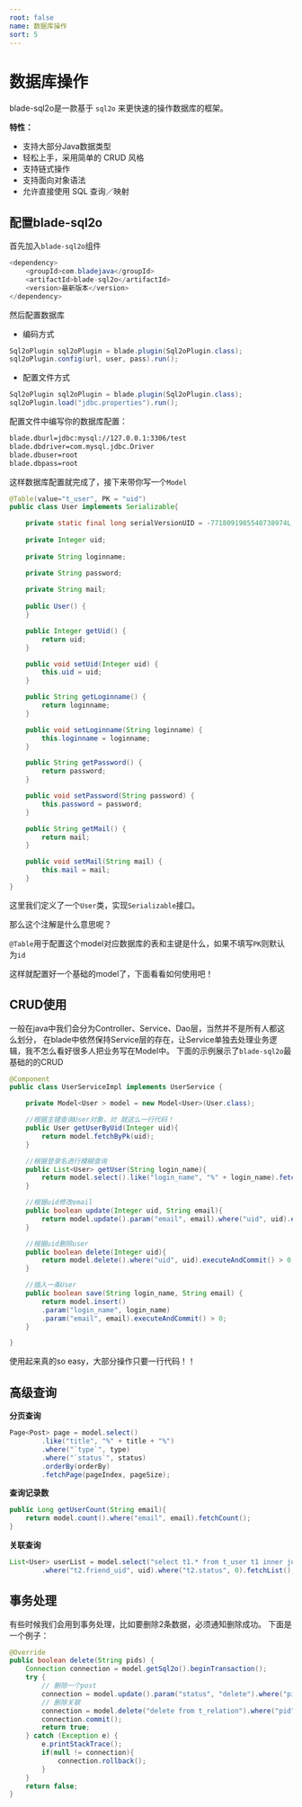```yaml
---
root: false
name: 数据库操作
sort: 5
---
```


# 数据库操作

blade-sql2o是一款基于 `sql2o` 来更快速的操作数据库的框架。

**特性：**

+ 支持大部分Java数据类型
+ 轻松上手，采用简单的 CRUD 风格
+ 支持链式操作
+ 支持面向对象语法
+ 允许直接使用 SQL 查询／映射

## 配置blade-sql2o

首先加入`blade-sql2o`组件

```java
<dependency>
	<groupId>com.bladejava</groupId>
	<artifactId>blade-sql2o</artifactId>
	<version>最新版本</version>
</dependency>
```

然后配置数据库

+ 编码方式

```java
Sql2oPlugin sql2oPlugin = blade.plugin(Sql2oPlugin.class);
sql2oPlugin.config(url, user, pass).run();
```

+ 配置文件方式

```java
Sql2oPlugin sql2oPlugin = blade.plugin(Sql2oPlugin.class);
sql2oPlugin.load("jdbc.properties").run();
```

配置文件中编写你的数据库配置：

```sh
blade.dburl=jdbc:mysql://127.0.0.1:3306/test
blade.dbdriver=com.mysql.jdbc.Driver
blade.dbuser=root
blade.dbpass=root
```

这样数据库配置就完成了，接下来带你写一个`Model`

```java
@Table(value="t_user", PK = "uid")
public class User implements Serializable{

	private static final long serialVersionUID = -7718091985540738974L;
	
	private Integer uid;
	
	private String loginname;

	private String password;
	
	private String mail;
	
	public User() {
	}

	public Integer getUid() {
		return uid;
	}

	public void setUid(Integer uid) {
		this.uid = uid;
	}

	public String getLoginname() {
		return loginname;
	}

	public void setLoginname(String loginname) {
		this.loginname = loginname;
	}

	public String getPassword() {
		return password;
	}

	public void setPassword(String password) {
		this.password = password;
	}

	public String getMail() {
		return mail;
	}

	public void setMail(String mail) {
		this.mail = mail;
	}
}
```

这里我们定义了一个`User`类，实现`Serializable`接口。

那么这个注解是什么意思呢？

`@Table`用于配置这个model对应数据库的表和主键是什么，如果不填写`PK`则默认为`id`

这样就配置好一个基础的model了，下面看看如何使用吧！

## CRUD使用

一般在java中我们会分为Controller、Service、Dao层，当然并不是所有人都这么划分，
在blade中依然保持Service层的存在，让Service单独去处理业务逻辑，我不怎么看好很多人把业务写在Model中。
下面的示例展示了`blade-sql2o`最基础的的CRUD

```java
@Component
public class UserServiceImpl implements UserService {

    private Model<User > model = new Model<User>(User.class);

    //根据主键查询User对象，对 就这么一行代码！
    public User getUserByUid(Integer uid){
        return model.fetchByPk(uid);
    }

    //根据登录名进行模糊查询
    public List<User> getUser(String login_name){
        return model.select().like("login_name", "%" + login_name).fetchList();
    }

    //根据uid修改email
    public boolean update(Integer uid, String email){
        return model.update().param("email", email).where("uid", uid).executeAndCommit() > 0;
    }

    //根据uid删除user
    public boolean delete(Integer uid){
        return model.delete().where("uid", uid).executeAndCommit() > 0;
    }

    //插入一条User
    public boolean save(String login_name, String email) {
		return model.insert()
		.param("login_name", login_name)
		.param("email", email).executeAndCommit() > 0;	
    }

}
```

使用起来真的so easy，大部分操作只要一行代码！！

## 高级查询

**分页查询**

```java
Page<Post> page = model.select()
        .like("title", "%" + title + "%")
        .where("`type`", type)
        .where("`status`", status)
        .orderBy(orderBy)
        .fetchPage(pageIndex, pageSize);
```

**查询记录数**

```java
public Long getUserCount(String email){
    return model.count().where("email", email).fetchCount();
}
```

**关联查询**

```java
List<User> userList = model.select("select t1.* from t_user t1 inner join t_relation t2 on t1.uid=t2.uid")
		.where("t2.friend_uid", uid).where("t2.status", 0).fetchList();
```

## 事务处理

有些时候我们会用到事务处理，比如要删除2条数据，必须通知删除成功。
下面是一个例子：

```java
@Override
public boolean delete(String pids) {
    Connection connection = model.getSql2o().beginTransaction();
    try {
        // 删除一个post
        connection = model.update().param("status", "delete").where("pid", pid).execute(connection);
        // 删除关联
        connection = model.delete("delete from t_relation").where("pid", pid).execute(connection);
        connection.commit();
        return true;
    } catch (Exception e) {
        e.printStackTrace();
        if(null != connection){
            connection.rollback();
        }
    }
    return false;	
}
```